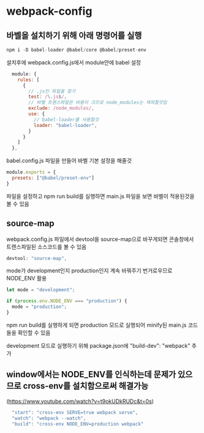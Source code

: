 # webpack-config

## 바벨을 설치하기 위해 아래 명령어를 실행
```js
npm i -D babel-loader @babel/core @babel/preset-env
```
설치후에 webpack.config.js에서 module안에 babel 설정
```js
  module: {
    rules: [
      {
        // .js인 파일을 찾기
        test: /\.js$/,
        // 바벨 트랜스파일은 비용이 크므로 node_modules는 제외할것임
        exclude: /node_modules/,
        use: {
          // babel-loader를 사용할것
          loader: "babel-loader",
        }
      }
    ]
  },
```

babel.config.js 파일을 만들어 바벨 기본 설정을 해줄것

```js
module.exports = {
  presets: ["@babel/preset-env"]
}
```

파일을 설정하고 npm run build를 실행하면 main.js 파일을 보면 바벨이 적용된것을 볼 수 있음

## source-map

webpack.config.js 파일에서 devtool을 source-map으로 바꾸게되면 콘솔창에서 트랜스파일된 소스코드를 볼 수 있음
```js
devtool: "source-map",
```
mode가 development인지 production인지 계속 바꿔주기 번거로우므로 NODE_ENV 활용
```js
let mode = "development";

if (process.env.NODE_ENV === "production") {
  mode = "production";
}
```
npm run build를 실행하게 되면 production 모드로 실행되어 minify된 main.js 코드들을 확인할 수 있음

development 모드로 실행하기 위해 package.json에 "build-dev": "webpack" 추가

## window에서는 NODE_ENV를 인식하는데 문제가 있으므로 cross-env를 설치함으로써 해결가능 
(https://www.youtube.com/watch?v=t9okUDkRUDc&t=0s)
```js
  "start": "cross-env SERVE=true webpack serve",
  "watch": "webpack --watch",
  "build": "cross-env NODE_ENV=production webpack"
```
